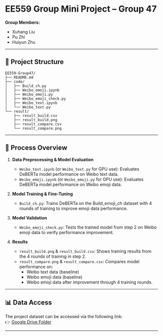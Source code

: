 # EE559 Group Mini Project – Group 47

**Group Members:**  
- Xuhang Liu  
- Pu Zhi  
- Huiyun Zhu  

---

## 📁 Project Structure
```
EE559-Group47/
├── README.md
├── code/
│   ├── Build_ch.py
│   ├── Weibo_emoji.ipynb
│   ├── Weibo_emoji.py
│   ├── Weibo_emoji_check.py
│   ├── Weibo_text.ipynb
│   └── Weibo_text.py
└── result/
    ├── result_build.csv
    ├── result_build.png
    ├── result_compare.csv
    └── result_compare.png
```

---

## 🚀 Process Overview

1. **Data Preprocessing & Model Evaluation**
   - `Weibo_text.ipynb` (or `Weibo_text.py` for GPU use): Evaluates DeBERTa model performance on Weibo text data.
   - `Weibo_emoji.ipynb` (or `Weibo_emoji.py` for GPU use): Evaluates DeBERTa model performance on Weibo emoji data.

2. **Model Training & Fine-Tuning**
   - `Build_ch.py`: Trains DeBERTa on the Build_emoji_ch dataset with 4 rounds of training to improve emoji data performance.

3. **Model Validation**
   - `Weibo_emoji_check.py`: Tests the trained model from step 2 on Weibo emoji data to verify performance improvement.

4. **Results**
   - `result_build.png` & `result_build.csv`: Shows training results from the 4 rounds of training in step 2.
   - `result_compare.png` & `result_compare.csv`: Compares model performance on:
     - Weibo text data (baseline)
     - Weibo emoji data (baseline)
     - Weibo emoji data after improvement through 4 training rounds.

---

## 📊 Data Access

The project dataset can be accessed via the following link:  
👉 [Google Drive Folder](https://drive.google.com/drive/folders/1o_lfWTs4UHc1FmPSv-JyWe2leNqUXQlS?usp=sharing)

---
